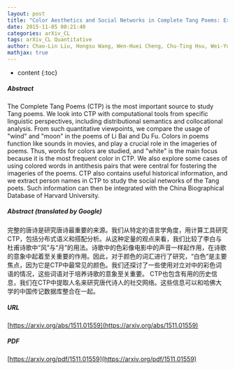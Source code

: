 ```yaml
---
layout: post
title: "Color Aesthetics and Social Networks in Complete Tang Poems: Explorations and Discoveries"
date: 2015-11-05 00:21:40
categories: arXiv_CL
tags: arXiv_CL Quantitative
author: Chao-Lin Liu, Hongsu Wang, Wen-Huei Cheng, Chu-Ting Hsu, Wei-Yun Chiu
mathjax: true
---
```


* content
{:toc}

##### Abstract
The Complete Tang Poems (CTP) is the most important source to study Tang poems. We look into CTP with computational tools from specific linguistic perspectives, including distributional semantics and collocational analysis. From such quantitative viewpoints, we compare the usage of "wind" and "moon" in the poems of Li Bai and Du Fu. Colors in poems function like sounds in movies, and play a crucial role in the imageries of poems. Thus, words for colors are studied, and "white" is the main focus because it is the most frequent color in CTP. We also explore some cases of using colored words in antithesis pairs that were central for fostering the imageries of the poems. CTP also contains useful historical information, and we extract person names in CTP to study the social networks of the Tang poets. Such information can then be integrated with the China Biographical Database of Harvard University.

##### Abstract (translated by Google)
完整的唐诗是研究唐诗最重要的来源。我们从特定的语言学角度，用计算工具研究CTP，包括分布式语义和搭配分析。从这种定量的观点来看，我们比较了李白与杜甫诗歌中“风”与“月”的用法。诗歌中的色彩像电影中的声音一样起作用，在诗歌的意象中起着至关重要的作用。因此，对于颜色的词汇进行了研究，“白色”是主要焦点，因为它是CTP中最常见的颜色。我们还探讨了一些使用对立对中的彩色词语的情况，这些词语对于培养诗歌的意象至关重要。 CTP也包含有用的历史信息，我们在CTP中提取人名来研究唐代诗人的社交网络。这些信息可以和哈佛大学的中国传记数据库整合在一起。

##### URL
[https://arxiv.org/abs/1511.01559](https://arxiv.org/abs/1511.01559)

##### PDF
[https://arxiv.org/pdf/1511.01559](https://arxiv.org/pdf/1511.01559)

